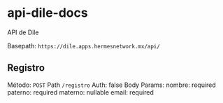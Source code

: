 # api-dile-docs
API de Dile

Basepath: `https://dile.apps.hermesnetwork.mx/api/`


## Registro

Método: `POST`
Path `/registro`
Auth: false
Body Params:
nombre: required
paterno: required
materno: nullable
email: required

